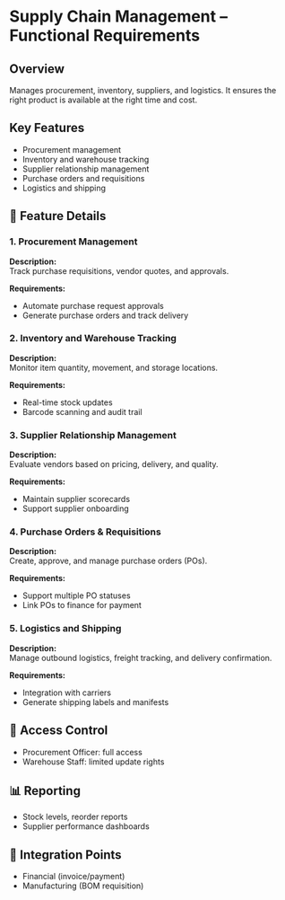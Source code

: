 # Supply Chain Management – Functional Requirements

## Overview
Manages procurement, inventory, suppliers, and logistics. It ensures the right product is available at the right time and cost.

## Key Features
- Procurement management
- Inventory and warehouse tracking
- Supplier relationship management
- Purchase orders and requisitions
- Logistics and shipping

## 📌 Feature Details

### 1. Procurement Management
**Description:**  
Track purchase requisitions, vendor quotes, and approvals.

**Requirements:**  
- Automate purchase request approvals  
- Generate purchase orders and track delivery

### 2. Inventory and Warehouse Tracking
**Description:**  
Monitor item quantity, movement, and storage locations.

**Requirements:**  
- Real-time stock updates  
- Barcode scanning and audit trail

### 3. Supplier Relationship Management
**Description:**  
Evaluate vendors based on pricing, delivery, and quality.

**Requirements:**  
- Maintain supplier scorecards  
- Support supplier onboarding

### 4. Purchase Orders & Requisitions
**Description:**  
Create, approve, and manage purchase orders (POs).

**Requirements:**  
- Support multiple PO statuses  
- Link POs to finance for payment

### 5. Logistics and Shipping
**Description:**  
Manage outbound logistics, freight tracking, and delivery confirmation.

**Requirements:**  
- Integration with carriers  
- Generate shipping labels and manifests

## 🔐 Access Control
- Procurement Officer: full access  
- Warehouse Staff: limited update rights

## 📊 Reporting
- Stock levels, reorder reports  
- Supplier performance dashboards

## 🔁 Integration Points
- Financial (invoice/payment)  
- Manufacturing (BOM requisition)
